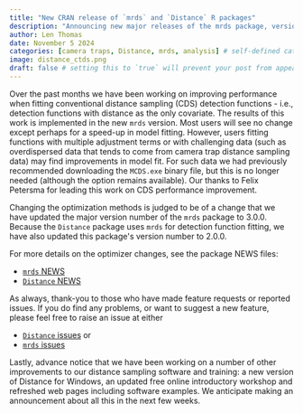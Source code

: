 ```yaml
---
title: "New CRAN release of `mrds` and `Distance` R packages"
description: "Announcing new major releases of the mrds package, version 3.0.0, and Distance package, version 2.0.0."
author: Len Thomas
date: November 5 2024
categories: [camera traps, Distance, mrds, analysis] # self-defined categories
image: distance_ctds.png
draft: false # setting this to `true` will prevent your post from appearing on your listing page until you're ready!
---
```


Over the past months we have been working on improving performance when fitting conventional distance sampling (CDS) detection functions - i.e., detection functions with distance as the only covariate.  The results of this work is implemented in the new `mrds` version.  Most users will see no change except perhaps for a speed-up in model fitting.  However, users fitting functions with multiple adjustment terms or with challenging data (such as overdispersed data that tends to come from camera trap distance sampling data) may find improvements in model fit.  For such data we had previously recommended downloading the `MCDS.exe` binary file, but this is no longer needed (although the option remains available). Our thanks to Felix Petersma for leading this work on CDS performance improvement.

Changing the optimization methods is judged to be of a change that we have updated the major version number of the `mrds` package to 3.0.0.  Because the `Distance` package uses `mrds` for detection function fitting, we have also updated this package's version number to 2.0.0.

For more details on the optimizer changes, see the package NEWS files:
* [`mrds` NEWS](https://cran.r-project.org/web/packages/mrds/NEWS)
* [`Distance` NEWS](https://cran.r-project.org/web/packages/Distance/NEWS)

As always, thank-you to those who have made feature requests or reported issues. If you do find any problems, or want to suggest a new feature, please feel free to raise an issue at either
* [`Distance` issues](https://github.com/DistanceDevelopment/Distance/issues) or 
* [`mrds` issues](https://github.com/DistanceDevelopment/mrds/issues)

Lastly, advance notice that we have been working on a number of other improvements to our distance sampling software and training: a new version of Distance for Windows, an updated free online introductory workshop and refreshed web pages including software examples.  We anticipate making an announcement about all this in the next few weeks.
